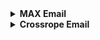 <details>

<summary><b>MAX Email</b></summary>
# MAX Streaming HTML Email Clone

## Project Overview

In this project, I replicated the MAX Streaming HTML email using HTML tables and the Maizzle email framework. The objective was to create a responsive email template that mirrors the MAX Streaming email template.

## Project Goals

- Replicate the MAX Streaming HTML email template.
- Ensure responsiveness across various email clients.
- Utilize and learn the Maizzle email framework.
- Improve my attention to detail and email development skills.

## Challenges Faced

- Ensuring compatibility with gmail and outlook.
- Achieving one-to-one replication within the constraints of HTML tables.
- Managing content and layout effectively for email readability.

## Testing and Optimization

Tested using Litmus to send test emails in Gmail and Outlook email clients.

## Impact

- This project improved my documentation reading skills.
- This project improved my development skills in HTML5 and my understanding of CSS responsiveness to create email templates.

</details>

<details>
 
<summary><b>Crossrope Email</b></summary>
# Crossrope Email Clone

## Project Overview

In this project, I recreated the Crossrope transactional email template using HTML tables, inline CSS, and media queries.

## Project Goals

- Replicate the Crossrope email template accurately.
- Create a responsive design for mobile and desktop email clients.
- Utilize inline CSS to ensure compatibility with email clients.
- Utilize CSS Media Querys to ensure various device compatibility.

## Challenges Faced

- Utlizing HTML Tables and Inline CSS to acheive a side to side layout for the price section.
- Effectively using padding as a container seperator.

## Testing and Optimization

Tested using Litmus to send test emails in Gmail and Outlook email clients.

## Results and Impact

Improved my ability to develop with HTML and CSS.

## Lessons Learned

Working on this project provided valuable insights into the challenges of email development and the importance of cross-client compatibility.

</details>

